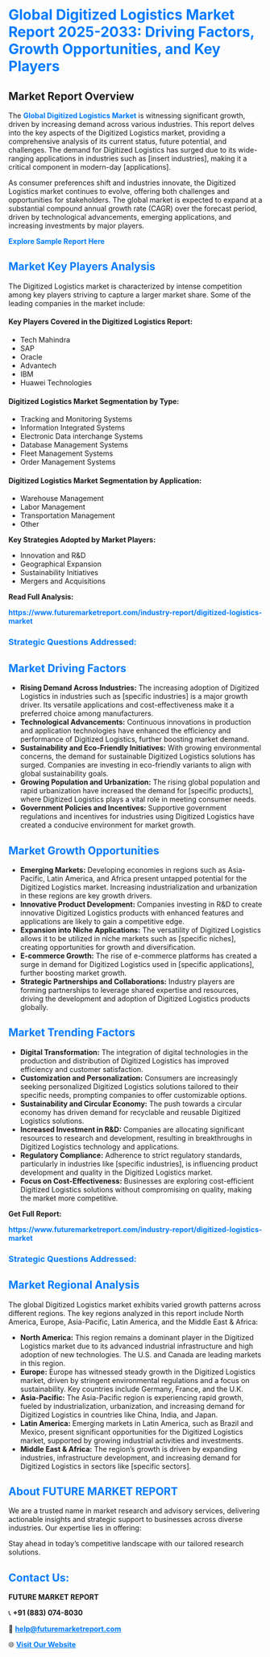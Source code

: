 <h1 style="color: #007BFF;">Global Digitized Logistics Market Report 2025-2033: Driving Factors, Growth Opportunities, and Key Players</h1>

<section id="overview">
<h2>Market Report Overview</h2>
<p>The <a href="https://www.futuremarketreport.com/industry-report/digitized-logistics-market" style="color: #007BFF; text-decoration: none;"><strong>Global Digitized Logistics Market</strong></a> is witnessing significant growth, driven by increasing demand across various industries. This report delves into the key aspects of the Digitized Logistics market, providing a comprehensive analysis of its current status, future potential, and challenges. The demand for Digitized Logistics has surged due to its wide-ranging applications in industries such as [insert industries], making it a critical component in modern-day [applications].</p>
<p>As consumer preferences shift and industries innovate, the Digitized Logistics market continues to evolve, offering both challenges and opportunities for stakeholders. The global market is expected to expand at a substantial compound annual growth rate (CAGR) over the forecast period, driven by technological advancements, emerging applications, and increasing investments by major players.</p>
</section>

<section id="overview">
<p><a href="https://www.futuremarketreport.com/request-sample/reportId=43182" style="color: #007BFF; text-decoration: none;"><strong>Explore Sample Report Here</strong></a></p>
</section>

<section id="key-players">
<h2 style="color: #007BFF;">Market Key Players Analysis</h2>
<p>The Digitized Logistics market is characterized by intense competition among key players striving to capture a larger market share. Some of the leading companies in the market include:</p>
<h4>Key Players Covered in the Digitized Logistics Report:</h4>
<ul><li>Tech Mahindra</li><li>SAP</li><li>Oracle</li><li>Advantech</li><li>IBM</li><li>Huawei Technologies</li></ul>
<h4>Digitized Logistics Market Segmentation by Type:</h4>
<ul><li>Tracking and Monitoring Systems</li><li>Information Integrated Systems</li><li>Electronic Data interchange Systems</li><li>Database Management Systems</li><li>Fleet Management Systems</li><li>Order Management Systems</li></ul>

<h4>Digitized Logistics Market Segmentation by Application:</h4>
<ul><li>Warehouse Management</li><li>Labor Management</li><li>Transportation Management</li><li>Other</li></ul>
<p><strong>Key Strategies Adopted by Market Players:</strong></p>
<ul>
<li>Innovation and R&D</li>
<li>Geographical Expansion</li>
<li>Sustainability Initiatives</li>
<li>Mergers and Acquisitions</li>
</ul>
</section>

<section>
<p><strong>Read Full Analysis: </strong></p><a href="https://www.futuremarketreport.com/industry-report/digitized-logistics-market" style="color: #007BFF; text-decoration: none;"><strong>https://www.futuremarketreport.com/industry-report/digitized-logistics-market</strong></a>
<h3 style="color: #007BFF;">Strategic Questions Addressed:</h3>
</section>

<section id="driving-factors">
<h2 style="color: #007BFF;">Market Driving Factors</h2>
<ul>
<li><strong>Rising Demand Across Industries:</strong> The increasing adoption of Digitized Logistics in industries such as [specific industries] is a major growth driver. Its versatile applications and cost-effectiveness make it a preferred choice among manufacturers.</li>
<li><strong>Technological Advancements:</strong> Continuous innovations in production and application technologies have enhanced the efficiency and performance of Digitized Logistics, further boosting market demand.</li>
<li><strong>Sustainability and Eco-Friendly Initiatives:</strong> With growing environmental concerns, the demand for sustainable Digitized Logistics solutions has surged. Companies are investing in eco-friendly variants to align with global sustainability goals.</li>
<li><strong>Growing Population and Urbanization:</strong> The rising global population and rapid urbanization have increased the demand for [specific products], where Digitized Logistics plays a vital role in meeting consumer needs.</li>
<li><strong>Government Policies and Incentives:</strong> Supportive government regulations and incentives for industries using Digitized Logistics have created a conducive environment for market growth.</li>
</ul>
</section>

<section id="growth-opportunities">
<h2 style="color: #007BFF;">Market Growth Opportunities</h2>
<ul>
<li><strong>Emerging Markets:</strong> Developing economies in regions such as Asia-Pacific, Latin America, and Africa present untapped potential for the Digitized Logistics market. Increasing industrialization and urbanization in these regions are key growth drivers.</li>
<li><strong>Innovative Product Development:</strong> Companies investing in R&D to create innovative Digitized Logistics products with enhanced features and applications are likely to gain a competitive edge.</li>
<li><strong>Expansion into Niche Applications:</strong> The versatility of Digitized Logistics allows it to be utilized in niche markets such as [specific niches], creating opportunities for growth and diversification.</li>
<li><strong>E-commerce Growth:</strong> The rise of e-commerce platforms has created a surge in demand for Digitized Logistics used in [specific applications], further boosting market growth.</li>
<li><strong>Strategic Partnerships and Collaborations:</strong> Industry players are forming partnerships to leverage shared expertise and resources, driving the development and adoption of Digitized Logistics products globally.</li>
</ul>
</section>

<section id="trending-factors">
<h2 style="color: #007BFF;">Market Trending Factors</h2>
<ul>
<li><strong>Digital Transformation:</strong> The integration of digital technologies in the production and distribution of Digitized Logistics has improved efficiency and customer satisfaction.</li>
<li><strong>Customization and Personalization:</strong> Consumers are increasingly seeking personalized Digitized Logistics solutions tailored to their specific needs, prompting companies to offer customizable options.</li>
<li><strong>Sustainability and Circular Economy:</strong> The push towards a circular economy has driven demand for recyclable and reusable Digitized Logistics solutions.</li>
<li><strong>Increased Investment in R&D:</strong> Companies are allocating significant resources to research and development, resulting in breakthroughs in Digitized Logistics technology and applications.</li>
<li><strong>Regulatory Compliance:</strong> Adherence to strict regulatory standards, particularly in industries like [specific industries], is influencing product development and quality in the Digitized Logistics market.</li>
<li><strong>Focus on Cost-Effectiveness:</strong> Businesses are exploring cost-efficient Digitized Logistics solutions without compromising on quality, making the market more competitive.</li>
</ul>
</section>

<section>
<p><strong>Get Full Report: </strong></p><a href="https://www.futuremarketreport.com/industry-report/digitized-logistics-market" style="color: #007BFF; text-decoration: none;"><strong>https://www.futuremarketreport.com/industry-report/digitized-logistics-market</strong></a>
<h3 style="color: #007BFF;">Strategic Questions Addressed:</h3>
</section>


<section id="regional-analysis">
<h2 style="color: #007BFF;">Market Regional Analysis</h2>
<p>The global Digitized Logistics market exhibits varied growth patterns across different regions. The key regions analyzed in this report include North America, Europe, Asia-Pacific, Latin America, and the Middle East & Africa:</p>
<ul>
<li><strong>North America:</strong> This region remains a dominant player in the Digitized Logistics market due to its advanced industrial infrastructure and high adoption of new technologies. The U.S. and Canada are leading markets in this region.</li>
<li><strong>Europe:</strong> Europe has witnessed steady growth in the Digitized Logistics market, driven by stringent environmental regulations and a focus on sustainability. Key countries include Germany, France, and the U.K.</li>
<li><strong>Asia-Pacific:</strong> The Asia-Pacific region is experiencing rapid growth, fueled by industrialization, urbanization, and increasing demand for Digitized Logistics in countries like China, India, and Japan.</li>
<li><strong>Latin America:</strong> Emerging markets in Latin America, such as Brazil and Mexico, present significant opportunities for the Digitized Logistics market, supported by growing industrial activities and investments.</li>
<li><strong>Middle East & Africa:</strong> The region’s growth is driven by expanding industries, infrastructure development, and increasing demand for Digitized Logistics in sectors like [specific sectors].</li>
</ul>
</section>

<footer>
<h2 style="color: #007BFF;">About FUTURE MARKET REPORT</h2>
<p>We are a trusted name in market research and advisory services, delivering actionable insights and strategic support to businesses across diverse industries. Our expertise lies in offering:</p>

<p>Stay ahead in today’s competitive landscape with our tailored research solutions.</p>

<h2 style="color: #007BFF;">Contact Us:</h2>
<p><strong>FUTURE MARKET REPORT</strong></p>
<p>📞 <strong>+91 (883) 074-8030</strong></p>
<p>📧 <strong><a href="mailto:help@futuremarketreport.com" style="color: #007BFF;">help@futuremarketreport.com</a></strong></p>
<p>🌐 <strong><a href="https://www.futuremarketreport.com/" style="color: #007BFF;">Visit Our Website</a></strong></p>
</footer>